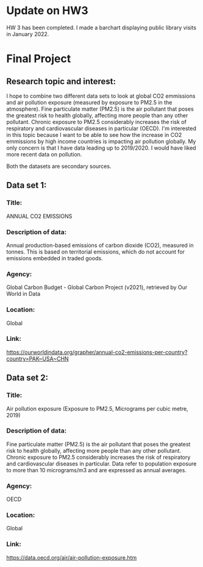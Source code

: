 # Update on HW3
HW 3 has been completed. I made a barchart displaying public library visits in January 2022.

# Final Project
## Research topic and interest:
I hope to combine two different data sets to look at global CO2 emmissions and air pollution exposure (measured by exposure to PM2.5 in the atmosphere). Fine particulate matter (PM2.5) is the air pollutant that poses the greatest risk to health globally, affecting more people than any other pollutant. Chronic exposure to PM2.5 considerably increases the risk of respiratory and cardiovascular diseases in particular (OECD). I'm interested in this topic because I want to be able to see how the increase in CO2 emmissions by high income countries is impacting air pollution globally. My only concern is that I have data leading up to 2019/2020. I would have liked more recent data on pollution.

Both the datasets are secondary sources.

## Data set 1: 
### Title: 
ANNUAL CO2 EMISSIONS
### Description of data:
Annual production-based emissions of carbon dioxide (CO2), measured in tonnes. This is based on territorial emissions, which do not account for emissions embedded in traded goods.
### Agency:
Global Carbon Budget - Global Carbon Project (v2021), retrieved by Our World in Data
### Location:
Global
### Link:
https://ourworldindata.org/grapher/annual-co2-emissions-per-country?country=PAK~USA~CHN



## Data set 2: 
### Title: 
Air pollution exposure (Exposure to PM2.5, Micrograms per cubic metre, 2019)
### Description of data:
Fine particulate matter (PM2.5) is the air pollutant that poses the greatest risk to health globally, affecting more people than any other pollutant. Chronic exposure to PM2.5 considerably increases the risk of respiratory and cardiovascular diseases in particular. Data refer to population exposure to more than 10 micrograms/m3 and are expressed as annual averages.
### Agency:
OECD
### Location:
Global
### Link:
https://data.oecd.org/air/air-pollution-exposure.htm
